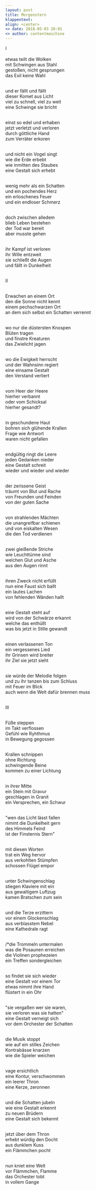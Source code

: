 ```yaml
---
layout: post
title: Morgenstern
klappentext:
align: <center>
<> date: 2018-05-03 20:01
<> author: contentmaschine
---
```

&#8544; <br> <br>
etwas teilt die Wolken <br>
mit Schwingen aus Stahl <br>
gestoßen, nicht gesprungen <br>
das Exil keine Wahl <br> <br>

und er fällt und fällt <br>
dieser Komet aus Licht <br>
viel zu schnell, viel zu weit <br>
eine Schwinge sie bricht <br> <br>

einst so edel und erhaben <br>
jetzt verletzt und verloren <br>
durch göttliche Hand <br>
zum Verräter erkoren <br> <br>

und nicht ein Vogel singt <br>
wie die Erde erbebt <br>
wie inmitten des Staubes <br>
eine Gestalt sich erhebt <br> <br>

wenig mehr als ein Schatten <br>
und ein pochendes Herz <br>
ein erloschenes Feuer  <br>
und ein endloser Schmerz <br> <br>

doch zwischen alledem <br>
blieb Leben bestehen <br>
der Tod war bereit <br>
aber musste gehen <br> <br>

ihr Kampf ist verloren <br>
ihr Wille entzweit <br>
sie schließt die Augen <br>
und fällt in Dunkelheit <br> <br>

&#8545; <br> <br>

Erwachen an einem Ort <br>
den die Sonne nicht kennt <br>
einem pechschwarzen Ort <br>
an dem sich selbst ein Schatten verrennt <br> <br>

wo nur die düstersten Knospen <br>
Blüten tragen <br>
und finstre Kreaturen <br>
das Zwielicht jagen <br> <br>

wo die Ewigkeit herrscht <br>
und der Wahnsinn regiert <br> 
eine einsame Gestalt <br>
den Verstand verliert <br> <br>

vom Heer der Heere <br>
hierher verbannt <br>
oder vom Schicksal <br>
hierher gesandt? <br> <br>

in geschundene Haut <br>
bohren sich glühende Krallen <br>
Frage wie Antwort <br>
waren nicht gefallen <br> <br>

endgültig ringt die Leere <br>
jeden Gedanken nieder <br>
eine Gestalt schreit <br>
wieder und wieder und wieder <br> <br>

der zerissene Geist <br>
träumt von Blut und Rache <br>
von Freunden und Feinden <br>
von der guten Sache <br> <br>

von strahlenden Mächten <br>
die unangreifbar schienen <br>
und von eiskalten Wesen <br>
die den Tod verdienen <br> <br>

zwei gleißende Striche <br>
wie Leuchttürme sind <br>
welchen Glut und Asche  <br>
aus den Augen rinnt <br> <br>

ihren Zweck nicht erfüllt <br>
nun eine Faust sich ballt <br>
ein lautes Lachen <br>
von fehlenden Wänden hallt <br> <br>

eine Gestalt steht auf <br>
wird von der Schwärze erkannt <br>
welche das enthüllt <br>
was bis jetzt in Stille gewandt <br> <br>

einen verlassenen Ton <br>
ein vergessenes Lied <br>
ihr Grinsen wird breiter <br>
ihr Ziel sie jetzt sieht <br> <br>

sie würde der Melodie folgen <br>
und zu ihr tanzen bis zum Schluss <br>
mit Feuer im Blick <br>
auch wenn die Welt dafür brennen muss <br> <br>

&#8546; <br> <br>

Füße steppen <br>
im Takt verflossen <br>
Gefühl wie Ryhthmus <br>
in Bewegung gegossen <br> <br>

Krallen schnippen <br>
ohne Richtung <br>
schwingende Beine <br>
kommen zu einer Lichtung <br> <br>

in ihrer Mitte <br>
ein Stein mit Gravur <br>
geschlagen in Granit <br>
ein Versprechen, ein Schwur <br> <br>

"wen das Licht lässt fallen <br>
 nimmt die Dunkelheit gern <br>
 des Himmels Feind <br>
 ist der Finsternis Stern" <br> <br>

mit diesen Worten <br>
trat ein Weg hervor <br>
aus verkohlten Stümpfen <br>
schossen Flügel empor <br> <br>

unter Schwingenschlag <br>
stiegen Klaviere mit ein <br>
aus gewaltigem Luftzug <br>
kamen Bratschen zum sein <br> <br>

und die Terze erzittern <br>
vor einem Glockenschlag <br>
aus verblasstem Nebel <br>
eine Kathedrale ragt <br> <br>

/*die Trommeln untermalen <br>
was die Posaunen erreichen <br>
die Violinen prophezeien <br>
ein Treffen sondergleichen <br> <br>

so findet sie sich wieder <br>
eine Gestalt vor einem Tor <br>
etwas nimmt ihre Hand <br>
flüstert in ein Ohr <br> <br>

"sie vergaßen wer sie waren, <br>
sie verloren was sie hatten" <br>
eine Gestalt verneigt sich <br>
vor dem Orchester der Schatten <br> <br>

die Musik stoppt <br>
wie auf ein stilles Zeichen <br>
Kontrabässe knarzen <br>
wie die Spieler weichen <br> <br>

vage ersichtlich <br>
eine Kontur, verschwommen <br>
ein leerer Thron <br>
eine Kerze, zeronnen <br> <br>

und die Schatten jubeln <br>
wie eine Gestalt erkennt <br>
zu neuen Brüdern <br>
eine Gestalt sich bekennt <br> <br>

jetzt über dem Thron <br>
erhebt würdig den Docht <br>
aus dunklem Kuss <br>
ein Flämmchen pocht <br> <br>

nun kniet eine Welt <br>
vor Flämmchen, Flamme <br>
das Orchester tobt <br>
in vollem Gange <br> <br>

